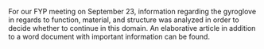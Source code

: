 For our FYP meeting on September 23, information regarding the gyroglove in regards to function, material, and structure was analyzed in order to decide whether to continue in this domain.
An elaborative article in addition to a word document with important information can be found. 
